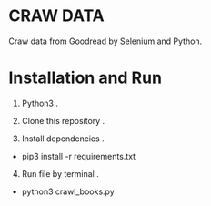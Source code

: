 # CRAW DATA 

  Craw data from Goodread by Selenium and Python. 

# Installation and Run

  1. Python3 .
  
  2. Clone this repository .

  3. Install dependencies .
   
   + pip3 install -r requirements.txt 
   
  4. Run file by terminal .
   
   + python3 crawl_books.py 



